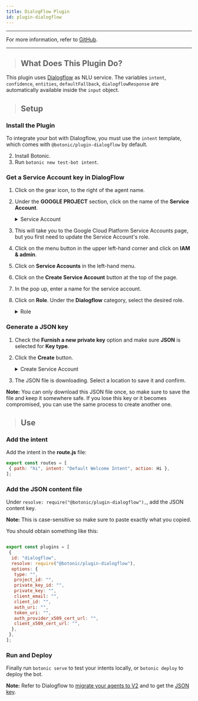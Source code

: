 ```yaml
---
title: DialogFlow Plugin
id: plugin-dialogflow
---
```


---

For more information, refer to [<u>GitHub</u>](https://github.com/hubtype/botonic/tree/master/packages/botonic-plugin-dialogflow).

---

>## What Does This Plugin Do?

This plugin uses [Dialogflow](https://dialogflow.com/) as NLU service. The variables `intent`, `confidence`, `entities`, `defaultFallback`, `dialogflowResponse` are automatically available inside the `input` object.

>## Setup

### Install the Plugin

To integrate your bot with Dialogflow, you must use the `intent` template, which comes with `@botonic/plugin-dialogflow` by default. 

2. Install Botonic.
2. Run `botonic new test-bot intent`.

### Get a Service Account key in DialogFlow

1. Click on the gear icon, to the right of the agent name.

2. Under the **GOOGLE PROJECT** section, click on the name of the **Service Account**.
   
   <details>
      <summary>Service Account</summary>
   ![](https://botonic-doc-static.netlify.com/images/dflow/dg1.png)
   </details>
3. This will take you to the Google Cloud Platform Service Accounts page, but you first need to update the Service Account's role.

4. Click on the menu button in the upper left-hand corner and click on **IAM & admin**.

5. Click on **Service Accounts** in the left-hand menu.

6. Click on the **Create Service Account** button at the top of the page.

7. In the pop up, enter a name for the service account.

8. Click on **Role**. Under the **Dialogflow** category, select the desired role.

    <details>
         <summary>Role</summary>
      ![](https://botonic-doc-static.netlify.com/images/dflow/dg2.png)
      </details>


### Generate a JSON key

1. Check the **Furnish a new private key** option and make sure **JSON** is selected for **Key type**.

2. Click the **Create** button.
   <details>
      <summary>Create Service Account</summary>
   ![](https://botonic-doc-static.netlify.com/images/dflow/dg3.png)
   </details>
   
3. The JSON file is downloading. Select a location to save it and confirm. 

**Note:** You can only download this JSON file once, so make sure to save the file and keep it somewhere safe. If you lose this key or it becomes compromised, you can use the same process to create another one.


>## Use

### Add the intent

Add the intent in the **route.js** file:

```javascript
export const routes = [
 { path: "hi", intent: "Default Welcome Intent", action: Hi },
];
```

### Add the JSON content file

Under `resolve: require("@botonic/plugin-dialogflow"),`, add the JSON content key.

**Note:** This is case-sensitive so make sure to paste exactly what you copied.

You should obtain something like this:

```javascript

export const plugins = [
 {
  id: "dialogflow",
  resolve: require("@botonic/plugin-dialogflow"),
  options: {
   type: "",
   project_id: "",
   private_key_id: "",
   private_key: "",
   client_email: "",
   client_id: "",
   auth_uri: "",
   token_uri: "",
   auth_provider_x509_cert_url: "",
   client_x509_cert_url: "",
  },
 },
];
```

### Run and Deploy

Finally run `botonic serve` to test your intents locally, or `botonic deploy` to deploy the bot.


**Note:** Refer to Dialogflow to [migrate your agents to V2]((https://dialogflow.com/docs/reference/v1-v2-migration-guide#switch_your_agent_from_v1_to_v2)) and to get the [JSON key](https://dialogflow.com/docs/reference/v2-auth-setup).

